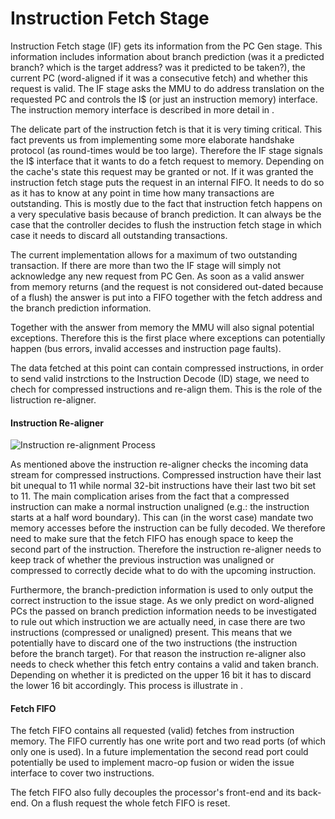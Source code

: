 # Instruction Fetch Stage

Instruction Fetch stage (IF) gets its information from the PC Gen stage.
This information includes information about branch prediction (was it a
predicted branch? which is the target address? was it predicted to be
taken?), the current PC (word-aligned if it was a consecutive fetch) and
whether this request is valid. The IF stage asks the MMU to do address
translation on the requested PC and controls the I\$ (or just an
instruction memory) interface. The instruction memory interface is
described in more detail in .

The delicate part of the instruction fetch is that it is very timing
critical. This fact prevents us from implementing some more elaborate
handshake protocol (as round-times would be too large). Therefore the IF
stage signals the I\$ interface that it wants to do a fetch request to
memory. Depending on the cache's state this request may be granted or
not. If it was granted the instruction fetch stage puts the request in
an internal FIFO. It needs to do so as it has to know at any point in
time how many transactions are outstanding. This is mostly due to the
fact that instruction fetch happens on a very speculative basis because
of branch prediction. It can always be the case that the controller
decides to flush the instruction fetch stage in which case it needs to
discard all outstanding transactions.

The current implementation allows for a maximum of two outstanding
transaction. If there are more than two the IF stage will simply not
acknowledge any new request from PC Gen. As soon as a valid answer from
memory returns (and the request is not considered out-dated because of a
flush) the answer is put into a FIFO together with the fetch address and
the branch prediction information.

Together with the answer from memory the MMU will also signal potential
exceptions. Therefore this is the first place where exceptions can
potentially happen (bus errors, invalid accesses and instruction page
faults).

The data fetched at this point can contain compressed instructions,
in order to send valid instrctions to the Instruction Decode (ID) stage,
we need to chech for compressed instructions and re-align them.
This is the role of the Iistruction re-aligner.

#### Instruction Re-aligner

![Instruction re-alignment Process](_static/instr_realign.png)

As mentioned above the instruction re-aligner checks the incoming data
stream for compressed instructions. Compressed instruction have their
last bit unequal to 11 while normal 32-bit instructions have their last
two bit set to 11. The main complication arises from the fact that a
compressed instruction can make a normal instruction unaligned (e.g.:
the instruction starts at a half word boundary). This can (in the worst
case) mandate two memory accesses before the instruction can be fully
decoded. We therefore need to make sure that the fetch FIFO has enough
space to keep the second part of the instruction. Therefore the
instruction re-aligner needs to keep track of whether the previous
instruction was unaligned or compressed to correctly decide what to do
with the upcoming instruction.

Furthermore, the branch-prediction information is used to only output
the correct instruction to the issue stage. As we only predict on
word-aligned PCs the passed on branch prediction information needs to be
investigated to rule out which instruction we are actually need, in case
there are two instructions (compressed or unaligned) present. This means
that we potentially have to discard one of the two instructions (the
instruction before the branch target). For that reason the instruction
re-aligner also needs to check whether this fetch entry contains a valid
and taken branch. Depending on whether it is predicted on the upper 16
bit it has to discard the lower 16 bit accordingly. This process is
illustrate in .

#### Fetch FIFO

The fetch FIFO contains all requested (valid) fetches from instruction
memory. The FIFO currently has one write port and two read ports (of
which only one is used). In a future implementation the second read port
could potentially be used to implement macro-op fusion or widen the
issue interface to cover two instructions.

The fetch FIFO also fully decouples the processor's front-end and its
back-end. On a flush request the whole fetch FIFO is reset.
